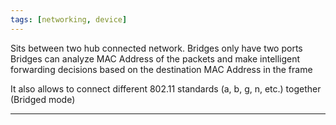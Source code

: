 ```yaml
---
tags: [networking, device]
---
```


Sits between two hub connected network. Bridges only have two ports  
Bridges can analyze MAC Address of the packets and make intelligent forwarding decisions based on the destination MAC Address in the frame

It also allows to connect different 802.11 standards (a, b, g, n, etc.) together (Bridged mode)

---

